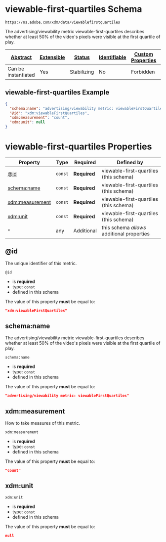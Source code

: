 
# viewable-first-quartiles Schema

```
https://ns.adobe.com/xdm/data/viewablefirstquartiles
```

The advertising/viewability metric viewable-first-quartiles describes whether at least 50% of the video's pixels were visible at the first quartile of play.

| [Abstract](../../abstract.md) | [Extensible](../../extensions.md) | [Status](../../status.md) | [Identifiable](../../id.md) | [Custom Properties](../../extensions.md) | [Additional Properties](../../extensions.md) | Defined In |
|-------------------------------|-----------------------------------|---------------------------|-----------------------------|------------------------------------------|----------------------------------------------|------------|
| Can be instantiated | Yes | Stabilizing | No | Forbidden | Permitted | [data/viewablefirstquartiles.schema.json](data/viewablefirstquartiles.schema.json) |

## viewable-first-quartiles Example
```json
{
  "schema:name": "advertising/viewability metric: viewableFirstQuartiles",
  "@id": "xdm:viewableFirstQuartiles",
  "xdm:measurement": "count",
  "xdm:unit": null
}
```

# viewable-first-quartiles Properties

| Property | Type | Required | Defined by |
|----------|------|----------|------------|
| [@id](#@id) | `const` | **Required** | viewable-first-quartiles (this schema) |
| [schema:name](#schemaname) | `const` | **Required** | viewable-first-quartiles (this schema) |
| [xdm:measurement](#xdmmeasurement) | `const` | **Required** | viewable-first-quartiles (this schema) |
| [xdm:unit](#xdmunit) | `const` | **Required** | viewable-first-quartiles (this schema) |
| `*` | any | Additional | this schema *allows* additional properties |

## @id

The unique identifier of this metric.

`@id`
* is **required**
* type: `const`
* defined in this schema

The value of this property **must** be equal to:

```json
"xdm:viewableFirstQuartiles"
```





## schema:name

The advertising/viewability metric viewable-first-quartiles describes whether at least 50% of the video's pixels were visible at the first quartile of play.

`schema:name`
* is **required**
* type: `const`
* defined in this schema

The value of this property **must** be equal to:

```json
"advertising/viewability metric: viewableFirstQuartiles"
```





## xdm:measurement

How to take measures of this metric.

`xdm:measurement`
* is **required**
* type: `const`
* defined in this schema

The value of this property **must** be equal to:

```json
"count"
```





## xdm:unit


`xdm:unit`
* is **required**
* type: `const`
* defined in this schema

The value of this property **must** be equal to:

```json
null
```




